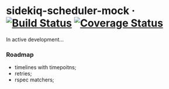 # sidekiq-scheduler-mock &middot; [![Build Status](https://travis-ci.org/0exp/sidekiq-scheduler-mock.svg?branch=master)](https://travis-ci.org/0exp/sidekiq-scheduler-mock) [![Coverage Status](https://coveralls.io/repos/github/0exp/sidekiq-scheduler-mock/badge.svg?branch=master)](https://coveralls.io/github/0exp/sidekiq-scheduler-mock?branch=master)

In active development...

### Roadmap

- timelines with timepoitns;
- retries;
- rspec matchers;
